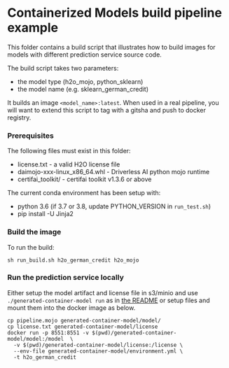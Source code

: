 # Containerized Models build pipeline example

This folder contains a build script that illustrates how to build images
for models with different prediction service source code.

The build script takes two parameters:
* the model type (h2o_mojo, python_sklearn)
* the model name (e.g. sklearn_german_credit)

It builds an image `<model_name>:latest`. When used in a real pipeline,
you will want to extend this script to tag with a gitsha and push to docker
registry.

### Prerequisites

The following files must exist in this folder:
* license.txt - a valid H2O license file
* daimojo-xxx-linux_x86_64.whl - Driverless AI python mojo runtime
* certifai_toolkit/ - certifai toolkit v1.3.6 or above

The current conda environment has been setup with:
* python 3.6 (if 3.7 or 3.8, update PYTHON_VERSION in `run_test.sh`)
* pip install -U Jinja2


### Build the image

To run the build:
```
sh run_build.sh h2o_german_credit h2o_mojo
```

### Run the prediction service locally

Either setup the model artifact and license file in s3/minio and use
`./generated-container-model run` as in [the README](../README.md) or
setup files and mount them into the docker image as below.
```
cp pipeline.mojo generated-container-model/model/
cp license.txt generated-container-model/license
docker run -p 8551:8551 -v $(pwd)/generated-container-model/model:/model  \
  -v $(pwd)/generated-container-model/license:/license \
  --env-file generated-container-model/environment.yml \
  -t h2o_german_credit
```
